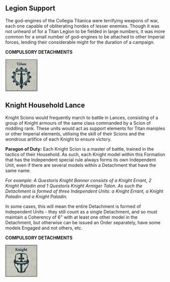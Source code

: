 ## Legion Support

The god-engines of the Collegia Titanica were terrifying weapons of war, each one capable of obliterating hordes of lesser enemies. Though it was not unheard of for a Titan Legion to be fielded in large numbers, it was more common for a small number of god-engines to be attached to other Imperial forces, lending their considerable might for the duration of a campaign.

**COMPULSORY DETACHMENTS**

[![](../media/strategic_assets/compulsory_titan.jpg)](detachments.md#titan-detachments)

## Knight Household Lance

Knight Scions would frequently march to battle in Lances, consisting of a group of Knight armours of the same class commanded by a Scion of middling rank. These units would act as support elements for Titan maniples or other Imperial elements, utilising the skill of their Scions and the wondrous artifice of each Knight to ensure victory.

**Paragon of Duty:** Each Knight Scion is a master of battle, trained in the tactics of their Household. As such, each Knight model within this Formation that has the Independent special rule always forms its own Independent Unit, even if there are several models within a Detachment that have the same name.

*For example: A Questoris Knight Banner consists of a Knight Errant, 2 Knight Paladin and 1 Questoris Knight Armiger Talon. As such the Detachment is formed of three Independent Units: a Knight Errant, a Knight Paladin and a Knight Paladin.* 

In some cases, this will mean the entire Detachment is formed of Independent Units - they still count as a single Detachment, and so must maintain a Coherency of 6" with at least one other model in the Detachment, but otherwise can be issued an Order separately, have some models Engaged and not others, etc.

**COMPULSORY DETACHMENTS**

[![](../media/strategic_assets/compulsory_knight.jpg)](detachments.md#knight-detachments)